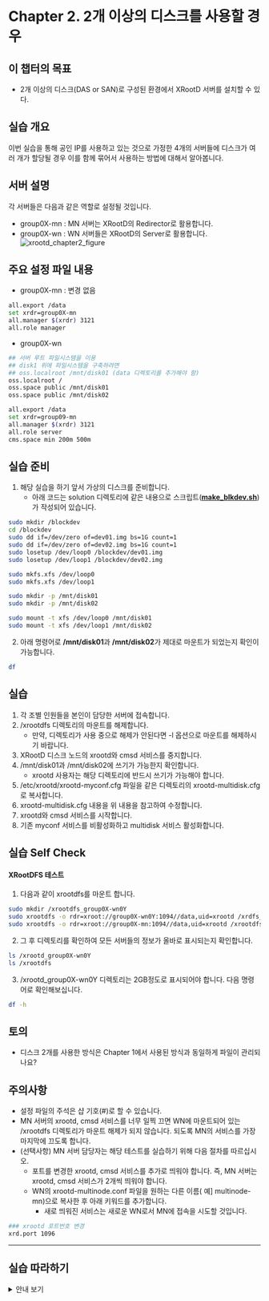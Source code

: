 # Chapter 2. 2개 이상의 디스크를 사용할 경우


## 이 챕터의 목표
   * 2개 이상의 디스크(DAS or SAN)로 구성된 환경에서 XRootD 서버를 설치할 수 있다.

## 실습 개요
이번 실습을 통해 공인 IP를 사용하고 있는 것으로 가정한 4개의 서버들에 디스크가 여러 개가 할당될 경우 이를 함께 묶어서 사용하는 방법에 대해서 알아봅니다.

## 서버 설명
각 서버들은 다음과 같은 역할로 설정될 것입니다.
   *  group0X-mn : MN 서버는 XRootD의 Redirector로 활용합니다.
   *  group0X-wn : WN 서버들은 XRootD의 Server로 활용합니다.
![xrootd_chapter2_figure](https://user-images.githubusercontent.com/4969463/61432525-bbde1780-a96b-11e9-829e-2d79a52da28a.png)

## 주요 설정 파일 내용
   * group0X-mn : 변경 없음
```bash
all.export /data
set xrdr=group0X-mn
all.manager $(xrdr) 3121
all.role manager
```
   * group0X-wn
```bash
## 서버 루트 파일시스템을 이용
## disk1 위에 파일시스템을 구축하려면 
## oss.localroot /mnt/disk01 (data 디렉토리를 추가해야 함)
oss.localroot /
oss.space public /mnt/disk01
oss.space public /mnt/disk02

all.export /data
set xrdr=group09-mn
all.manager $(xrdr) 3121
all.role server
cms.space min 200m 500m
```

## 실습 준비 
1. 해당 실습을 하기 앞서 가상의 디스크를 준비합니다.
   * 아래 코드는 solution 디렉토리에 같은 내용으로 스크립트(**[make_blkdev.sh](https://github.com/geonmo/GSDCSchool_XRootD_Scripts/tree/master/solution/chapter2)**)가 작성되어 있습니다.
```bash
sudo mkdir /blockdev
cd /blockdev
sudo dd if=/dev/zero of=dev01.img bs=1G count=1
sudo dd if=/dev/zero of=dev02.img bs=1G count=1
sudo losetup /dev/loop0 /blockdev/dev01.img
sudo losetup /dev/loop1 /blockdev/dev02.img

sudo mkfs.xfs /dev/loop0
sudo mkfs.xfs /dev/loop1

sudo mkdir -p /mnt/disk01
sudo mkdir -p /mnt/disk02

sudo mount -t xfs /dev/loop0 /mnt/disk01
sudo mount -t xfs /dev/loop1 /mnt/disk02

```
2. 아래 명령어로 **/mnt/disk01**과 **/mnt/disk02**가 제대로 마운트가 되었는지 확인이 가능합니다.
```bash
df
```


## 실습 
1. 각 조별 인원들을 본인이 담당한 서버에 접속합니다.    
1. /xrootdfs 디렉토리의 마운트를 해제합니다. 
   * 만약, 디렉토리가 사용 중으로 해제가 안된다면 -l 옵션으로 마운트를 해제하시기 바랍니다.
1. XRootD 디스크 노드의 xrootd와 cmsd 서비스를 중지합니다.
1. /mnt/disk01과 /mnt/disk02에 쓰기가 가능한지 확인합니다. 
   * xrootd 사용자는 해당 디렉토리에 반드시 쓰기가 가능해야 합니다.
1. /etc/xrootd/xrootd-myconf.cfg 파일을 같은 디렉토리의 xrootd-multidisk.cfg로 복사합니다.
1. xrootd-multidisk.cfg 내용을 위 내용을 참고하여 수정합니다.   
1. xrootd와 cmsd 서비스를 시작합니다.
1. 기존 myconf 서비스를 비활성화하고 multidisk 서비스 활성화합니다.
## 실습 Self Check


#### XRootDFS 테스트
1. 다음과 같이 xrootdfs를 마운트 합니다.
```bash
sudo mkdir /xrootdfs_group0X-wn0Y
sudo xrootdfs -o rdr=xroot://group0X-wn0Y:1094//data,uid=xrootd /xrdfs_group0X-wn0Y
sudo xrootdfs -o rdr=xroot://group0X-mn:1094//data,uid=xrootd /xrootdfs
```
2. 그 후 디렉토리를 확인하여 모든 서버들의 정보가 올바로 표시되는지 확인합니다.
```bash
ls /xrootd_group0X-wn0Y
ls /xrootdfs
```
3. /xrootd_group0X-wn0Y 디렉토리는 2GB정도로 표시되어야 합니다. 다음 명령어로 확인해보십니다.
```bash
df -h
```

## 토의
   * 디스크 2개를 사용한 방식은 Chapter 1에서 사용된 방식과 동일하게 파일이 관리되나요?

## 주의사항
   * 설정 파일의 주석은 샵 기호(\#)로 할 수 있습니다.   
   * MN 서버의 xrootd, cmsd 서비스를 너무 일찍 끄면 WN에 마운트되어 있는 /xrootdfs 디렉토리가 마운트 해제가 되지 않습니다. 되도록 MN의 서비스를 가장 마지막에 끄도록 합니다.
   * (선택사항) MN 서버 담당자는 해당 테스트를 실습하기 위해 다음 절차를 따르십시오.
      * 포트를 변경한 xrootd, cmsd 서비스를 추가로 띄워야 합니다. 즉, MN 서버는 xrootd, cmsd 서비스가 2개씩 띄워야 합니다.
      * WN의 xrootd-multinode.conf 파일을 원하는 다른 이름( 예] multinode-mn)으로 복사한 후 아래 키워드를 추가합니다.
         * 새로 띄워진 서비스는 새로운 WN로서 MN에 접속을 시도할 것입니다.
 ```bash
### xrootd 포트번호 변경
xrd.port 1096
```
 
------------
## 실습 따라하기
<details><summary>안내 보기</summary>

<p>
  
1. /xrootdfs 디렉토리의 마운트를 해제합니다.
```bash
sudo umount /xrootdfs
```
만약 마운트 해제가 잘 안된다면
```bash
sudo umount -l /xrootdfs
```
로 해제를 합니다. 
2. xrootd, cmsd 서비스를 해제합니다.
```bash
sudo systemctl stop xrootd@myconf
sudo systemctl stop cmsd@myconf
```
3. /mnt/disk01과 /mnt/disk02의 소유자를 변경합니다.
```bash
chown -R xrootd.xrootd /mnt/disk01
chown -R xrootd.xrootd /mnt/disk02
```
xrootd의 쓰기 권한을 직접 점검하고 싶다면 다음과 같이 shell을 변경한 후 직접 접근합니다.
```bash
## xrootd 유저의 쉘을 /bin/bash로 변경
sudo chsh xrootd
/bin/bash
sudo passwd xrootd 
<xrootd 암호 설정>

## xrootd 사용자로 변경 후 쓰기 확인
su - xrootd
cd /mnt/disk01
touch a
rm a
exit

## xrootd 사용자를 접속 불가로 변경
suod chsh xrootd
/sbin/nologin
```
4. /etc/xrootd 디렉토리로 이동하여 xrootd-multidisk.cfg 파일을 만듭니다. 
```bash
cd /etc/xrootd
sudo cp xrootd-myconf.cfg xrootd-multidisk.cfg
```
5. 내용을 수정한 후 서비스를 기존 서비스를 중지한 후 multidisk 설정으로 서비스를 시작합니다.
```bash
sudo vim xrootd-multidisk.cfg
sudo systemctl start cmsd@multidisk.service
sudo systemctl start xrootd@multidisk.service
```
6. 기존 myconf 서비스를 해지하고 multidisk 서비스를 활성화합니다.
```bash
sudo systemctl disable cmsd@myconf.service
sudo systemctl disable xrootd@myconf.service
sudo systemctl enable cmsd@multidisk.service
sudo systemctl enable xrootd@multidisk.service
```
</p>
</details>



